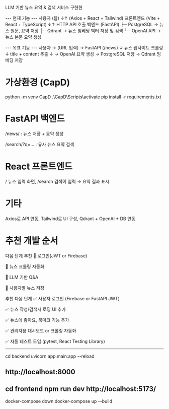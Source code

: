 LLM 기반 뉴스 요약 & 검색 서비스 구현현

--- 현재 기능 ---
사용자 (웹)
  ↓↑ (Axios + React + Tailwind)
프론트엔드 (Vite + React + TypeScript)
  ↓↑ HTTP API 호출
백엔드 (FastAPI)
  ├─ PostgreSQL        → 뉴스 원문, 요약 저장
  ├─ Qdrant            → 뉴스 임베딩 벡터 저장 및 검색
  └─ OpenAI API        → 뉴스 본문 요약 생성

  
--- 목표 기능 ---
사용자 → (URL 입력) → FastAPI (/news)
            ↓
    뉴스 웹사이트 크롤링
            ↓
      title + content 추출
            ↓
     → OpenAI 요약 생성
     → PostgreSQL 저장
     → Qdrant 임베딩 저장


    
# 가상환경 (CapD)
python -m venv CapD
.\CapD\Scripts\activate
pip install -r requirements.txt

# FastAPI 백엔드

/news/ : 뉴스 저장 + 요약 생성

/search/?q=... : 유사 뉴스 요약 검색

# React 프론트엔드
/ 뉴스 입력 화면, /search 검색어 입력 → 요약 결과 표시

# 기타	
Axios로 API 연동, Tailwind로 UI 구성, Qdrant + OpenAI + DB 연동

# 추천 개발 순서
다음 단계 추천
🔐 로그인(JWT or Firebase)

📄 뉴스 크롤링 자동화

🧠 LLM 기반 Q&A

💾 사용자별 뉴스 저장

 추천 다음 단계
✅ 사용자 로그인 (Firebase or FastAPI JWT)

✅ 뉴스 작성/검색시 로딩 UI 추가

✅ 뉴스에 좋아요, 북마크 기능 추가

✅ 관리자용 대시보드 or 크롤링 자동화

✅ 자동 테스트 도입 (pytest, React Testing Library)

---
cd backend
uvicorn app.main:app --reload

http://localhost:8000
---
cd frontend
npm run dev
http://localhost:5173/
---
docker-compose down
docker-compose up --build